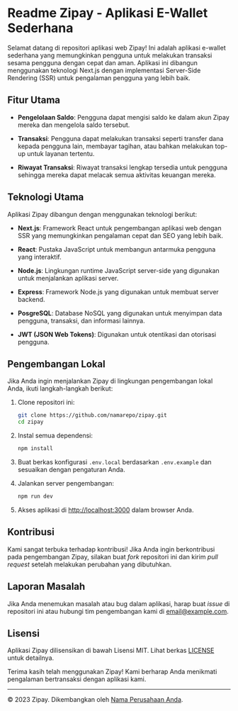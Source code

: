 # Readme Zipay - Aplikasi E-Wallet Sederhana


Selamat datang di repositori aplikasi web Zipay! Ini adalah aplikasi e-wallet sederhana yang memungkinkan pengguna untuk melakukan transaksi sesama pengguna dengan cepat dan aman. Aplikasi ini dibangun menggunakan teknologi Next.js dengan implementasi Server-Side Rendering (SSR) untuk pengalaman pengguna yang lebih baik.

## Fitur Utama

- **Pengelolaan Saldo**: Pengguna dapat mengisi saldo ke dalam akun Zipay mereka dan mengelola saldo tersebut.

- **Transaksi**: Pengguna dapat melakukan transaksi seperti transfer dana kepada pengguna lain, membayar tagihan, atau bahkan melakukan top-up untuk layanan tertentu.

- **Riwayat Transaksi**: Riwayat transaksi lengkap tersedia untuk pengguna sehingga mereka dapat melacak semua aktivitas keuangan mereka.


## Teknologi Utama

Aplikasi Zipay dibangun dengan menggunakan teknologi berikut:

- **Next.js**: Framework React untuk pengembangan aplikasi web dengan SSR yang memungkinkan pengalaman cepat dan SEO yang lebih baik.

- **React**: Pustaka JavaScript untuk membangun antarmuka pengguna yang interaktif.

- **Node.js**: Lingkungan runtime JavaScript server-side yang digunakan untuk menjalankan aplikasi server.

- **Express**: Framework Node.js yang digunakan untuk membuat server backend.

- **PosgreSQL**: Database NoSQL yang digunakan untuk menyimpan data pengguna, transaksi, dan informasi lainnya.

- **JWT (JSON Web Tokens)**: Digunakan untuk otentikasi dan otorisasi pengguna.

## Pengembangan Lokal

Jika Anda ingin menjalankan Zipay di lingkungan pengembangan lokal Anda, ikuti langkah-langkah berikut:

1. Clone repositori ini:

   ```bash
   git clone https://github.com/namarepo/zipay.git
   cd zipay
   ```

2. Instal semua dependensi:

   ```bash
   npm install
   ```

3. Buat berkas konfigurasi `.env.local` berdasarkan `.env.example` dan sesuaikan dengan pengaturan Anda.

4. Jalankan server pengembangan:

   ```bash
   npm run dev
   ```

5. Akses aplikasi di [http://localhost:3000](http://localhost:3000) dalam browser Anda.

## Kontribusi

Kami sangat terbuka terhadap kontribusi! Jika Anda ingin berkontribusi pada pengembangan Zipay, silakan buat _fork_ repositori ini dan kirim _pull request_ setelah melakukan perubahan yang dibutuhkan.

## Laporan Masalah

Jika Anda menemukan masalah atau bug dalam aplikasi, harap buat _issue_ di repositori ini atau hubungi tim pengembangan kami di [email@example.com](mailto:email@example.com).

## Lisensi

Aplikasi Zipay dilisensikan di bawah Lisensi MIT. Lihat berkas [LICENSE](LICENSE) untuk detailnya.

Terima kasih telah menggunakan Zipay! Kami berharap Anda menikmati pengalaman bertransaksi dengan aplikasi kami.

---
© 2023 Zipay. Dikembangkan oleh [Nama Perusahaan Anda](https://www.example.com).
